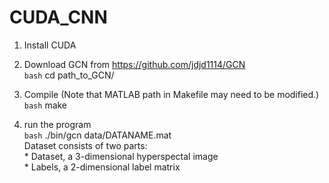 # CUDA_CNN

1. Install CUDA

2. Download GCN from https://github.com/jdjd1114/GCN
   <br>`bash`
   cd path_to_GCN/
   
3. Compile (Note that MATLAB path in Makefile may need to be modified.)
   <br>`bash`
   make
   
4. run the program
   <br>`bash` ./bin/gcn data/DATANAME.mat
   <br> Dataset consists of two parts: 
   <br> * Dataset, a 3-dimensional hyperspectal image
   <br> * Labels, a 2-dimensional label matrix
